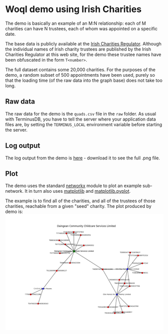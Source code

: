 # Woql demo using Irish Charities 

The demo is basically an example of an M:N relationship: each of M charities can have N trustees,  each of whom was appointed on a specific date.

The base data is publicly available at the [Irish Charities Regulator](https://www.charitiesregulator.ie/en/information-for-the-public/search-the-register-of-charities).  Although the individual names of Irish charity trustees are published by the Irish Charities Regulator at this web site,  for the demo these trustee names have been obfuscated in the form `T<number>`.

The full dataset contains some 20,000 charities.  For the purposes of the demo,  a random subset of 500 appointments have been used,  purely so that the loading time (of the raw data into the graph base) does not take too long.

## Raw data
The raw data for the demo is the `quads.csv` file in the `raw` folder.  As usual with TerminusDB,  you have to tell the server where your application data files are,  by setting the `TERMINUS_LOCAL` environment variable before starting the server.

## Log output
The log output from the demo is [here](https://github.com/Chrisjhorn/terminusDB/blob/master/charities/charities_sshot.png) - download it to see the full .png file.

## Plot
The demo uses the standard [networkx](https://networkx.github.io/) module to plot an example sub-network.  It in turn also uses [matplotlib](https://matplotlib.org/) and [matplotlib.pyplot](https://matplotlib.org/3.2.1/api/_as_gen/matplotlib.pyplot.html).

The example is to find all of the charities,  and all of the trustees of those charities,  reachable from a given "seed" charity.  The plot produced by demo is: ![plot](https://github.com/Chrisjhorn/terminusDB/blob/master/charities/charities.png)

